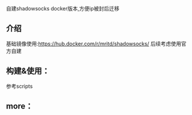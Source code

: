 自建shadowsocks docker版本,方便ip被封后迁移

## 介绍

基础镜像使用:https://hub.docker.com/r/mritd/shadowsocks/ 后续考虑使用官方自建

## 构建&使用：
参考scripts

## more：


